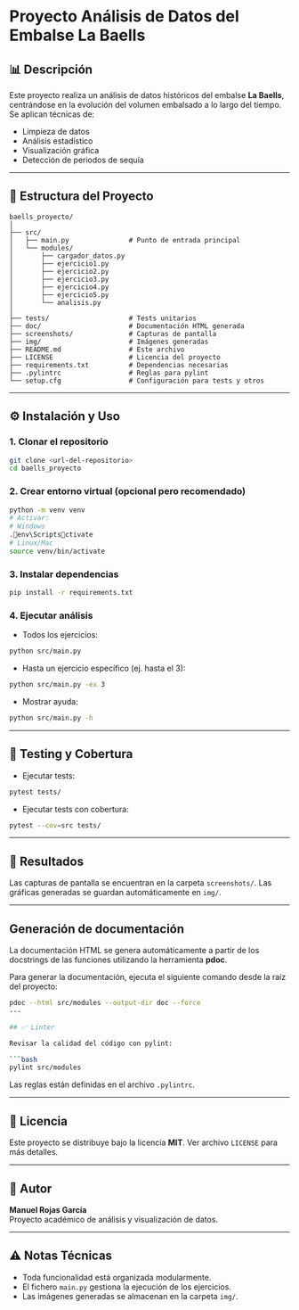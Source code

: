 # Proyecto Análisis de Datos del Embalse La Baells


## 📊 Descripción

Este proyecto realiza un análisis de datos históricos del embalse **La Baells**, centrándose en la evolución del volumen embalsado a lo largo del tiempo. Se aplican técnicas de:

- Limpieza de datos
- Análisis estadístico
- Visualización gráfica
- Detección de periodos de sequía

---

## 📁 Estructura del Proyecto

```
baells_proyecto/
│
├── src/
│   ├── main.py               # Punto de entrada principal
│   └── modules/
│       ├── cargador_datos.py
│       ├── ejercicio1.py
│       ├── ejercicio2.py
│       ├── ejercicio3.py
│       ├── ejercicio4.py
│       ├── ejercicio5.py
│       └── analisis.py
│
├── tests/                    # Tests unitarios
├── doc/                      # Documentación HTML generada
├── screenshots/              # Capturas de pantalla
├── img/                      # Imágenes generadas
├── README.md                 # Este archivo
├── LICENSE                   # Licencia del proyecto
├── requirements.txt          # Dependencias necesarias
├── .pylintrc                 # Reglas para pylint
└── setup.cfg                 # Configuración para tests y otros
```

---

## ⚙️ Instalación y Uso

### 1. Clonar el repositorio

```bash
git clone <url-del-repositorio>
cd baells_proyecto
```

### 2. Crear entorno virtual (opcional pero recomendado)

```bash
python -m venv venv
# Activar:
# Windows
.env\Scriptsctivate
# Linux/Mac
source venv/bin/activate
```

### 3. Instalar dependencias

```bash
pip install -r requirements.txt
```

### 4. Ejecutar análisis

- Todos los ejercicios:

```bash
python src/main.py
```

- Hasta un ejercicio específico (ej. hasta el 3):

```bash
python src/main.py -ex 3
```

- Mostrar ayuda:

```bash
python src/main.py -h
```

---

## 🧪 Testing y Cobertura

- Ejecutar tests:

```bash
pytest tests/
```

- Ejecutar tests con cobertura:

```bash
pytest --cov=src tests/
```

---

## 📸 Resultados

Las capturas de pantalla se encuentran en la carpeta `screenshots/`. Las gráficas generadas se guardan automáticamente en `img/`.

---

## Generación de documentación

La documentación HTML se genera automáticamente a partir de los docstrings de las funciones utilizando la herramienta **pdoc**.

Para generar la documentación, ejecuta el siguiente comando desde la raíz del proyecto:

```bash
pdoc --html src/modules --output-dir doc --force
---

## ✅ Linter

Revisar la calidad del código con pylint:

```bash
pylint src/modules
```

Las reglas están definidas en el archivo `.pylintrc`.

---

## 📝 Licencia

Este proyecto se distribuye bajo la licencia **MIT**. Ver archivo `LICENSE` para más detalles.

---

## 👤 Autor

**Manuel Rojas García**  
Proyecto académico de análisis y visualización de datos.

---

## ⚠️ Notas Técnicas

- Toda funcionalidad está organizada modularmente.
- El fichero `main.py` gestiona la ejecución de los ejercicios.
- Las imágenes generadas se almacenan en la carpeta `img/`.
